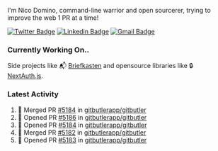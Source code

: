 
I'm Nico Domino, command-line warrior and open sourcerer, trying to improve the web 1 PR at a time!

[![Twitter Badge](https://img.shields.io/badge/-@ndom91-1ca0f1?style=flat-square&labelColor=1ca0f1&logo=twitter&logoColor=white&link=https://twitter.com/ndom91)](https://twitter.com/ndom91) [![Linkedin Badge](https://img.shields.io/badge/-ndom91-blue?style=flat-square&logo=Linkedin&logoColor=white&link=https://www.linkedin.com/in/ndom91/)](https://www.linkedin.com/in/ndom91/) [![Gmail Badge](https://img.shields.io/badge/-yo@ndo.dev-c14438?style=flat-square&logo=mail.ru&logoColor=white&link=mailto:yo@ndo.dev)](mailto:yo@ndo.dev)

### Currently Working On..

Side projects like 📬 [Briefkasten](https://briefkastenhq.com) and opensource libraries like 🔒 [NextAuth.js](https://github.com/nextauthjs/next-auth).

<!--START_SECTION_PROFILE_VIEWS:readme-info-->
<!--END_SECTION_PROFILE_VIEWS:readme-info-->

<!--START_SECTION_DAILY_COMMIT:readme-info-->
<!--END_SECTION_DAILY_COMMIT:readme-info-->

<!--START_SECTION_WEEKLY_COMMIT:readme-info-->
<!--END_SECTION_WEEKLY_COMMIT:readme-info-->

### Latest Activity

<!--START_SECTION:activity-->
1. 🎉 Merged PR [#5184](https://github.com/gitbutlerapp/gitbutler/pull/5184) in [gitbutlerapp/gitbutler](https://github.com/gitbutlerapp/gitbutler)
2. 💪 Opened PR [#5186](https://github.com/gitbutlerapp/gitbutler/pull/5186) in [gitbutlerapp/gitbutler](https://github.com/gitbutlerapp/gitbutler)
3. 💪 Opened PR [#5184](https://github.com/gitbutlerapp/gitbutler/pull/5184) in [gitbutlerapp/gitbutler](https://github.com/gitbutlerapp/gitbutler)
4. 🎉 Merged PR [#5182](https://github.com/gitbutlerapp/gitbutler/pull/5182) in [gitbutlerapp/gitbutler](https://github.com/gitbutlerapp/gitbutler)
5. 💪 Opened PR [#5183](https://github.com/gitbutlerapp/gitbutler/pull/5183) in [gitbutlerapp/gitbutler](https://github.com/gitbutlerapp/gitbutler)
<!--END_SECTION:activity-->
